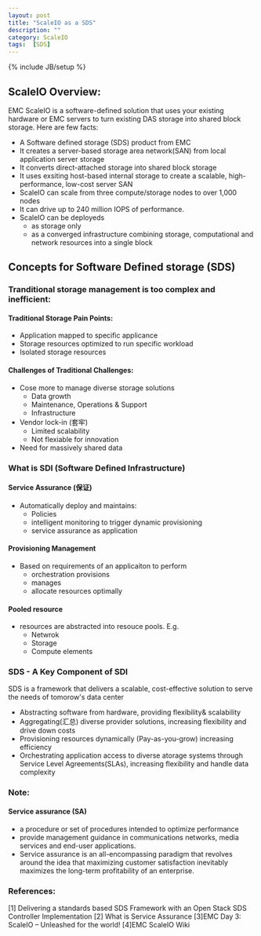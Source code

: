 ```yaml
---
layout: post
title: "ScaleIO as a SDS"
description: ""
category: ScaleIO
tags:  [SDS]
---
```

{% include JB/setup %}

## ScaleIO Overview:

EMC ScaleIO is a software-defined solution that uses your existing hardware or EMC servers to turn existing DAS storage into shared block storage.
Here are few facts:

- A Software defined storage (SDS) product from EMC
- It creates a server-based storage area network(SAN) from local application server storage
- It converts direct-attached storage into shared block storage
- It uses exsiting host-based internal storage to create a scalable, high-performance, low-cost server SAN
- ScaleIO can scale from three compute/storage nodes to over 1,000 nodes
- It can drive up to 240 million IOPS of performance.
- ScaleIO can be deployeds
    + as storage only
    + as a converged infrastructure combining storage, computational and network resources into a single block

## Concepts for Software Defined storage (SDS)

### Tranditional storage management is too complex and inefficient:

#### Traditional Storage Pain Points:
* Application mapped to  specific applicance
* Storage resources optimized to run specific workload
* Isolated storage resources

#### Challenges of Traditional Challenges:
* Cose more to manage diverse storage solutions
    + Data growth
    + Maintenance, Operations & Support
    + Infrastructure
* Vendor lock-in (套牢)
    + Limited scalability
    + Not flexiable for innovation
* Need for massively shared data

### What is SDI (Software Defined Infrastructure)

#### Service Assurance (保证)
* Automatically deploy and maintains:
    + Policies
    + intelligent monitoring to trigger dynamic provisioning
    + service assurance as application

#### Provisioning Management
* Based on requirements of an applicaiton to perform
    + orchestration provisions
    + manages
    + allocate resources optimally

#### Pooled resource
* resources are abstracted into resouce pools. E.g.
    + Netwrok
    + Storage
    + Compute elements

### SDS - A Key Component of SDI
SDS is a framework that  delivers a scalable, cost-effective solution to serve the needs of tomorow's data center

- Abstracting software from hardware, providing flexibility& scalability
- Aggregating(汇总) diverse provider solutions, increasing flexibility and drive down costs
- Provisioning resources dynamically (Pay-as-you-grow) increasing efficiency
- Orchestrating application access to diverse atorage systems through Service Level Agreements(SLAs), increasing flexibility and handle data complexity

### Note:

#### Service assurance (SA)
- a procedure or set of procedures intended to optimize performance
- provide management guidance in communications networks, media services and end-user applications.
- Service assurance is an all-encompassing paradigm that revolves around the idea that maximizing customer satisfaction inevitably maximizes the long-term profitability of an enterprise.

### References:
[1] Delivering a standards based SDS Framework with an Open Stack SDS Controller Implementation
[2] What is Service Assurance
[3]EMC Day 3: ScaleIO – Unleashed for the world!
[4]EMC ScaleIO Wiki
